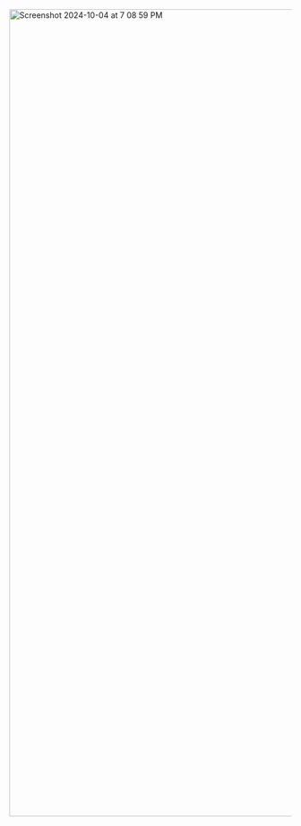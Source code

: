 <img width="1440" alt="Screenshot 2024-10-04 at 7 08 59 PM" src="https://github.com/user-attachments/assets/42b22224-b875-422e-94b9-cf7b597b4a27">
